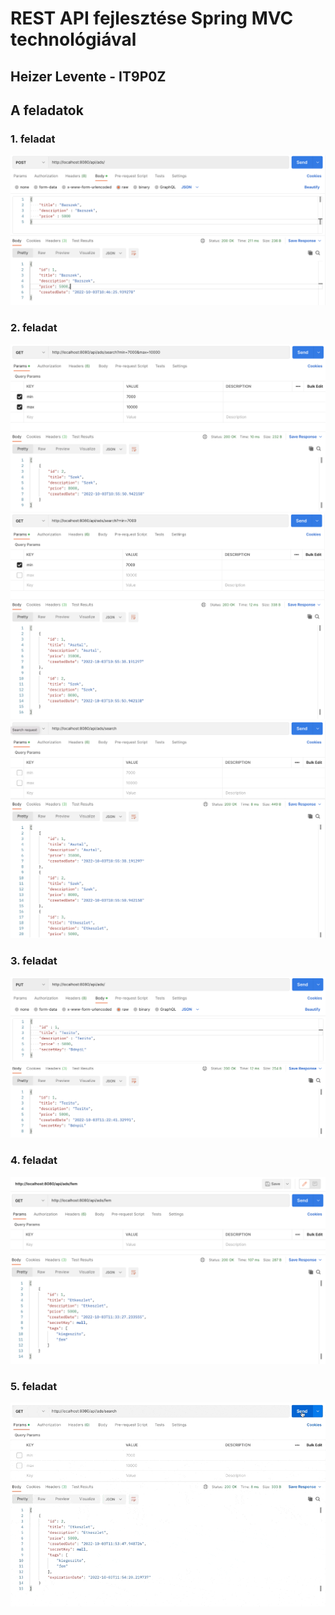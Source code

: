 # REST API fejlesztése Spring MVC technológiával

## Heizer Levente - IT9P0Z

## A feladatok

### 1. feladat

![](./screenshots/f1.png)

### 2. feladat

![](./screenshots/f2_1.png)
![](./screenshots/f2_2.png)
![](./screenshots/f2_3.png)


### 3. feladat

![](./screenshots/f3.png)

### 4. feladat

![](./screenshots/f4.png)

### 5. feladat

![](./screenshots/f5.gif)